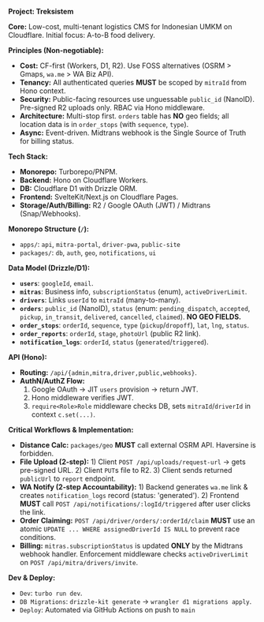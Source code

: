 **Project: Treksistem**

**Core:** Low-cost, multi-tenant logistics CMS for Indonesian UMKM on Cloudflare. Initial focus: A-to-B food delivery.

**Principles (Non-negotiable):**

- **Cost:** CF-first (Workers, D1, R2). Use FOSS alternatives (OSRM > Gmaps, `wa.me` > WA Biz API).
- **Tenancy:** All authenticated queries **MUST** be scoped by `mitraId` from Hono context.
- **Security:** Public-facing resources use unguessable `public_id` (NanoID). Pre-signed R2 uploads only. RBAC via Hono middleware.
- **Architecture:** Multi-stop first. `orders` table has **NO** geo fields; all location data is in `order_stops` (with `sequence`, `type`).
- **Async:** Event-driven. Midtrans webhook is the Single Source of Truth for billing status.

**Tech Stack:**

- **Monorepo:** Turborepo/PNPM.
- **Backend:** Hono on Cloudflare Workers.
- **DB:** Cloudflare D1 with Drizzle ORM.
- **Frontend:** SvelteKit/Next.js on Cloudflare Pages.
- **Storage/Auth/Billing:** R2 / Google OAuth (JWT) / Midtrans (Snap/Webhooks).

**Monorepo Structure (`/`):**

- `apps/`: `api`, `mitra-portal`, `driver-pwa`, `public-site`
- `packages/`: `db`, `auth`, `geo`, `notifications`, `ui`

**Data Model (Drizzle/D1):**

- **`users`**: `googleId`, `email`.
- **`mitras`**: Business info, `subscriptionStatus` (enum), `activeDriverLimit`.
- **`drivers`**: Links `userId` to `mitraId` (many-to-many).
- **`orders`**: `public_id` (NanoID), `status` (enum: `pending_dispatch`, `accepted`, `pickup`, `in_transit`, `delivered`, `cancelled`, `claimed`). **NO GEO FIELDS.**
- **`order_stops`**: `orderId`, `sequence`, `type` (`pickup`/`dropoff`), `lat`, `lng`, `status`.
- **`order_reports`**: `orderId`, `stage`, `photoUrl` (public R2 link).
- **`notification_logs`**: `orderId`, `status` (`generated`/`triggered`).

**API (Hono):**

- **Routing:** `/api/{admin,mitra,driver,public,webhooks}`.
- **AuthN/AuthZ Flow:**
  1.  Google OAuth -> JIT `users` provision -> return JWT.
  2.  Hono middleware verifies JWT.
  3.  `require<Role>Role` middleware checks DB, sets `mitraId`/`driverId` in context `c.set(...)`.

**Critical Workflows & Implementation:**

- **Distance Calc:** `packages/geo` **MUST** call external OSRM API. Haversine is forbidden.
- **File Upload (2-step):** 1) Client `POST /api/uploads/request-url` -> gets pre-signed URL. 2) Client `PUT`s file to R2. 3) Client sends returned `publicUrl` to `report` endpoint.
- **WA Notify (2-step Accountability):** 1) Backend generates `wa.me` link & creates `notification_logs` record (status: 'generated'). 2) Frontend **MUST** call `POST /api/notifications/:logId/triggered` after user clicks the link.
- **Order Claiming:** `POST /api/driver/orders/:orderId/claim` **MUST** use an atomic `UPDATE ... WHERE assignedDriverId IS NULL` to prevent race conditions.
- **Billing:** `mitras.subscriptionStatus` is updated **ONLY** by the Midtrans webhook handler. Enforcement middleware checks `activeDriverLimit` on `POST /api/mitra/drivers/invite`.

**Dev & Deploy:**

- `Dev`: `turbo run dev`.
- `DB Migrations`: `drizzle-kit generate` -> `wrangler d1 migrations apply`.
- `Deploy`: Automated via GitHub Actions on push to `main`

